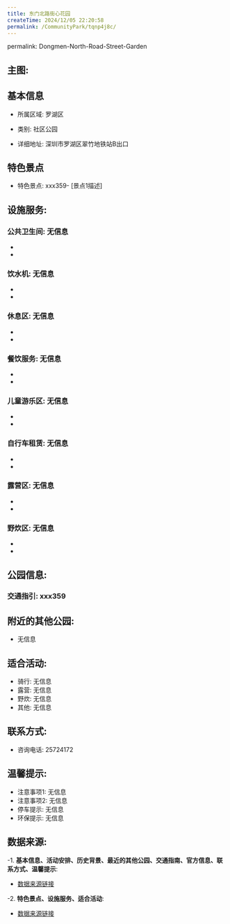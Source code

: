 ```yaml
---
title: 东门北路街心花园
createTime: 2024/12/05 22:20:58
permalink: /CommunityPark/tqnp4j8c/
---
```

permalink: Dongmen-North-Road-Street-Garden
## 主图:
<ImageCard
image="https://cgj.sz.gov.cn/img/4/4015/4015998/10807364.jpg"
title= "东门北路街心花园"
description= "xxxxxx359"
date="2024/12/05"
href="/"
author="深圳公园"
/>
## 基本信息

- 所属区域: 罗湖区

- 类别: 社区公园

- 详细地址: 深圳市罗湖区翠竹地铁站B出口

## 特色景点
- 特色景点: xxx359- [景点1描述]
## 设施服务:
### 公共卫生间: 无信息
- 
- 
### 饮水机: 无信息
- 
- 
### 休息区: 无信息
- 
- 
### 餐饮服务: 无信息
- 
- 
### 儿童游乐区: 无信息
- 
- 
### 自行车租赁: 无信息
- 
- 
### 露营区: 无信息
- 
- 
### 野炊区: 无信息

- 
- 
## 公园信息:
### 交通指引: xxx359

## 附近的其他公园:
- 无信息

## 适合活动:
- 骑行: 无信息
- 露营: 无信息
- 野炊: 无信息
- 其他: 无信息

## 联系方式:
- 咨询电话: 25724172
## 温馨提示:
- 注意事项1: 无信息
- 注意事项2: 无信息
- 停车提示: 无信息
- 环保提示: 无信息

## 数据来源:
-1. **基本信息、活动安排、历史背景、最近的其他公园、交通指南、官方信息、联系方式、温馨提示**:
- [数据来源链接](https://cgj.sz.gov.cn/xsmh/gysz/sqgy/content/post_10807364.html)

-2. **特色景点、设施服务、适合活动**:
- [数据来源链接](https://cgj.sz.gov.cn/xsmh/gysz/sqgy/content/post_10807364.html)

